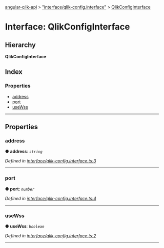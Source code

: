[angular-qlik-api](../README.md) > ["interface/qlik-config.interface"](../modules/_interface_qlik_config_interface_.md) > [QlikConfigInterface](../interfaces/_interface_qlik_config_interface_.qlikconfiginterface.md)

# Interface: QlikConfigInterface

## Hierarchy

**QlikConfigInterface**

## Index

### Properties

* [address](_interface_qlik_config_interface_.qlikconfiginterface.md#address)
* [port](_interface_qlik_config_interface_.qlikconfiginterface.md#port)
* [useWss](_interface_qlik_config_interface_.qlikconfiginterface.md#usewss)

---

## Properties

<a id="address"></a>

###  address

**● address**: *`string`*

*Defined in [interface/qlik-config.interface.ts:3](https://github.com/goekaypamuk/angular-qlik-api/blob/be30617/src/interface/qlik-config.interface.ts#L3)*

___
<a id="port"></a>

###  port

**● port**: *`number`*

*Defined in [interface/qlik-config.interface.ts:4](https://github.com/goekaypamuk/angular-qlik-api/blob/be30617/src/interface/qlik-config.interface.ts#L4)*

___
<a id="usewss"></a>

###  useWss

**● useWss**: *`boolean`*

*Defined in [interface/qlik-config.interface.ts:2](https://github.com/goekaypamuk/angular-qlik-api/blob/be30617/src/interface/qlik-config.interface.ts#L2)*

___

